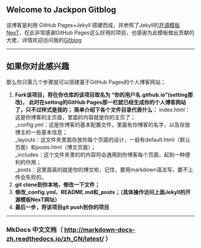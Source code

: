 ## Welcome to Jackpon Gitblog
该博客是利用 GitHub Pages+Jekyll 搭建而成，并参照了Jekyll的[开源模板NexT](http://theme-next.simpleyyt.com/getting-started.html#install-next-theme)，在此非常感谢GitHub Pages这么好用的项目，也感谢为此模板做出贡献的大佬，详情欢迎访问我的[Gitblog](https://linenus.github.io.git)

---
## 如果你对此感兴趣
那么你只需几个步骤就可以搭建基于GitHub Pages的个人博客网站；

1. **Fork该项目，将在你仓库的该项目取名为 “你的用户名.github.io”(setting那改)，
此时在setting的GitHub Pages那一栏就已经生成你的个人博客网站了，只不过样式是我的；
简单介绍下各个文件目录代表什么：**
  index.html：这是你博客的主页面，里面的内容就是你的主页了；<br>
  \_config.yml：这是你博客的基本配置文件，里面有你博客的名字，以及存放博主的一些基本信息；<br>
  \_layouts：这文件夹里面存放你每个页面的设计，一般有default.html（默认页面）和posts.html（博文页面）；<br>
  \_includes：这个文件夹里的的内容将会通用到你博客每个页面，起到一种便利的作用；<br>
  \_posts：这里面装的就是你的博文啦，记住，要用markdown语法写，要不上传会失败的。
2. **git clone到你本地，修改一下文件；**
3. **修改_config.yml、README.md和_posts；（具体操作访问上面Jekyll的开源模板NexT网址）**
4. **最后一步，将该项目git push到你的项目**


---

###    MkDocs 中文文档（ http://markdown-docs-zh.readthedocs.io/zh_CN/latest/ ）
